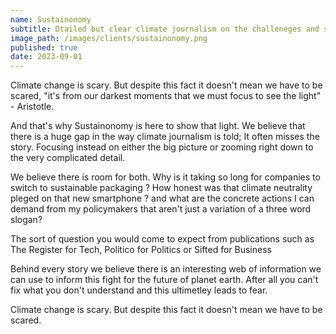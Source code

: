 ```yaml
---
name: Sustainonomy
subtitle: Dtailed but clear climate journalism on the challeneges and solutions for global warming
image_path: /images/clients/sustainonomy.png
published: true
date: 2023-09-01
---
```


Climate change is scary. But despite this fact it doesn't mean we have to be scared, "it's
from our darkest moments that we must focus to see the light" - Aristotle.

And that's why Sustainonomy is here to show that light. We believe that there is a huge gap
in the way climate journalism is told; It often misses the story. Focusing instead on 
either the big picture or zooming right down to the very complicated detail. 

We believe there is room for both. Why is it taking so long for companies to switch to
sustainable packaging ? How honest was that climate neutrality pleged on that new
smartphone ? and what are the concrete actions I can demand from my policymakers that 
aren't just a variation of a three word slogan? 

The sort of question you would come to expect from publications such as The Register for
Tech, Politico for Politics or Sifted for Business

Behind every story we believe there is an interesting web of information we can use
to inform this fight for the future of planet earth. After all you can't fix what you don't
understand and this ultimetley leads to fear.

Climate change is scary. But despite this fact it doesn't mean we have to be scared.